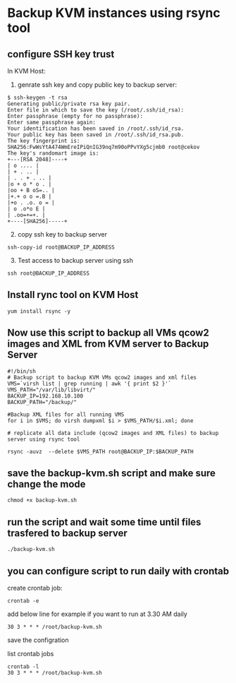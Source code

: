 # Backup KVM instances using rsync tool 

## configure SSH key trust
In KVM Host:
1. genrate ssh key and copy public key to backup server:
```
$ ssh-keygen -t rsa
Generating public/private rsa key pair.
Enter file in which to save the key (/root/.ssh/id_rsa):
Enter passphrase (empty for no passphrase):
Enter same passphrase again:
Your identification has been saved in /root/.ssh/id_rsa.
Your public key has been saved in /root/.ssh/id_rsa.pub.
The key fingerprint is:
SHA256:FwWsYtA474WmEreIPiQnIG39nq7m90oPPvYXg5cjmb0 root@cekov
The key's randomart image is:
+---[RSA 2048]----+
| o .... |
| + . .. |
| . . + . .. |
|o + o * o . |
|oo + B oS=.. |
|+.+ o o =.B |
|+o . .o. o = |
| o .o*o E |
| .oo=+=+. |
+----[SHA256]-----+
```
2. copy ssh key to backup server 
```
ssh-copy-id root@BACKUP_IP_ADDRESS
```
3. Test access to backup server using ssh 

```
ssh root@BACKUP_IP_ADDRESS
```

## Install rync tool on KVM Host

```
yum install rsync -y
```

## Now use this script to backup all VMs qcow2 images and XML from KVM server to Backup Server 

```
#!/bin/sh
# Backup script to backup KVM VMs qcow2 images and xml files
VMS=`virsh list | grep running | awk '{ print $2 }'`
VMS_PATH="/var/lib/libvirt/"
BACKUP_IP=192.168.10.100
BACKUP_PATH="/backup/"

#Backup XML files for all running VMS 
for i in $VMS; do virsh dumpxml $i > $VMS_PATH/$i.xml; done

# replicate all data include (qcow2 images and XML files) to backup server using rsync tool 

rsync -auvz  --delete $VMS_PATH root@BACKUP_IP:$BACKUP_PATH
```


## save the backup-kvm.sh script and make sure change the mode 
```
chmod +x backup-kvm.sh
```

## run the script and wait some time until files trasfered to backup server
```
./backup-kvm.sh
```
## you can configure script to run daily with crontab 

create crontab job:
```
crontab -e 
```
add below line for example if you want to run at 3.30 AM daily 
```
30 3 * * * /root/backup-kvm.sh
```
save the configration 

list crontab jobs
```
crontab -l 
30 3 * * * /root/backup-kvm.sh
```




